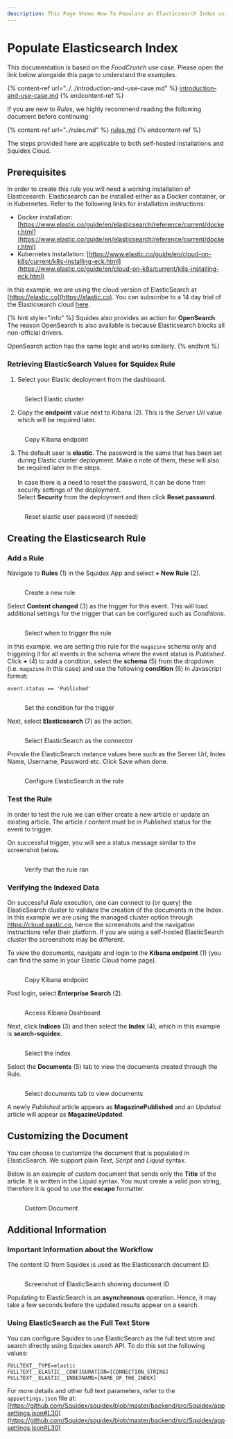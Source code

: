 ```yaml
---
description: This Page Shows How To Populate an Elasticsearch Index using Rules
---
```


# Populate Elasticsearch Index

This documentation is based on the _FoodCrunch_ use case. Please open the link below alongside this page to understand the examples.

{% content-ref url="../../introduction-and-use-case.md" %}
[introduction-and-use-case.md](../../introduction-and-use-case.md)
{% endcontent-ref %}

If you are new to _Rules_, we highly recommend reading the following document before continuing:

{% content-ref url="../rules.md" %}
[rules.md](../rules.md)
{% endcontent-ref %}

The steps provided here are applicable to both self-hosted installations and Squidex Cloud.

## Prerequisites

In order to create this rule you will need a working installation of Elasticsearch. Elasticsearch can be installed either as a Docker container, or in Kubernetes. Refer to the following links for installation instructions:

* Docker installation: [https://www.elastic.co/guide/en/elasticsearch/reference/current/docker.html](https://www.elastic.co/guide/en/elasticsearch/reference/current/docker.html)
* Kubernetes Installation: [https://www.elastic.co/guide/en/cloud-on-k8s/current/k8s-installing-eck.html](https://www.elastic.co/guide/en/cloud-on-k8s/current/k8s-installing-eck.html)

In this example, we are using the cloud version of ElasticSearch at [https://elastic.co](https://elastic.co). You can subscribe to a 14 day trial of the Elasticsearch cloud [here](https://www.elastic.co/cloud/elasticsearch-service/signup).



{% hint style="info" %}
Squidex also provides an action for **OpenSearch**. The reason OpenSearch is also available is because Elasticsearch blocks all non-official drivers.&#x20;

OpenSearch action has the same logic and works similarly.
{% endhint %}

### Retrieving ElasticSearch Values for Squidex Rule

1. Select your Elastic deployment from the dashboard.&#x20;

<div align="left">

<figure><img src="../../../.gitbook/assets/2023-06-26_19-08.png" alt=""><figcaption><p>Select Elastic cluster</p></figcaption></figure>

</div>

2. Copy the **endpoint** value next to Kibana (2). This is the _Server Url_ value which will be required later.

<div align="left">

<figure><img src="../../../.gitbook/assets/2023-06-26_19-22.png" alt=""><figcaption><p>Copy Kibana endpoint</p></figcaption></figure>

</div>

3. The default user is **elastic**. The password is the same that has been set during Elastic cluster deployment. Make a note of them, these will also be required later in the steps.\
   \
   In case there is a need to reset the password, it can be done from security settings of the deployment. \
   Select **Security** from the deployment and then click **Reset password**.

<div align="left">

<figure><img src="../../../.gitbook/assets/2023-06-26_19-26.png" alt=""><figcaption><p>Reset elastic user password (if needed)</p></figcaption></figure>

</div>

## Creating the Elasticsearch Rule

### Add a Rule

Navigate to **Rules** (1) in the Squidex App and select **+ New Rule** (2).

<div align="left">

<figure><img src="../../../.gitbook/assets/2023-05-16_18-19 (1).png" alt=""><figcaption><p>Create a new rule</p></figcaption></figure>

</div>

Select **Content changed** (3) as the trigger for this event. This will load additional settings for the trigger that can be configured such as _Conditions_.

<div align="left">

<figure><img src="../../../.gitbook/assets/2023-05-16_18-27.png" alt=""><figcaption><p>Select when to trigger the rule</p></figcaption></figure>

</div>

In this example, we are setting this rule for the `magazine` schema only and triggering it for all events in the schema where the event status is _Published_. Click **+** (4) to add a condition, select the **schema** (5) from the dropdown (i.e. `magazine` in this case) and use the following **condition** (6) in Javascript format:

```
event.status == 'Published'
```

<div align="left">

<figure><img src="../../../.gitbook/assets/2023-05-16_18-42.png" alt=""><figcaption><p>Set the condition for the trigger</p></figcaption></figure>

</div>

Next, select **Elasticsearch** (7) as the action.

<div align="left">

<figure><img src="../../../.gitbook/assets/2023-05-16_18-45.png" alt=""><figcaption><p>Select ElasticSearch as the connector</p></figcaption></figure>

</div>

Provide the ElasticSearch instance values here such as the Server Url, Index Name, Username, Password etc. Click Save when done.

<div align="left">

<figure><img src="../../../.gitbook/assets/2023-05-16_20-08.png" alt=""><figcaption><p>Configure ElasticSearch in the rule</p></figcaption></figure>

</div>

### Test the Rule

In order to test the rule we can either create a new article or update an existing article. The article / content must be in _Published_ status for the event to trigger.

On successful trigger, you will see a status message similar to the screenshot below.

<div align="left">

<figure><img src="../../../.gitbook/assets/2023-05-17_19-00.png" alt=""><figcaption><p>Verify that the rule ran</p></figcaption></figure>

</div>

### Verifying the Indexed Data

On successful _Rule_ execution, one can connect to (or query) the ElasticSearch cluster to validate the creation of the documents in the Index. In this example we are using the managed cluster option through https://cloud.eastic.co, hence the screenshots and the navigation instructions refer their platform. If you are using a self-hosted ElasticSearch cluster the screenshots may be different.&#x20;

To view the documents, navigate and login to the **Kibana endpoint** (1) (you can find the same in your Elastic Cloud home page).&#x20;

<div align="left">

<figure><img src="../../../.gitbook/assets/2023-06-19_20-05.png" alt=""><figcaption><p>Copy Kibana endpoint</p></figcaption></figure>

</div>

Post login, select **Enterprise Search** (2).

<div align="left">

<figure><img src="../../../.gitbook/assets/2023-06-19_20-14.png" alt=""><figcaption><p>Access Kibana Dashboard</p></figcaption></figure>

</div>

Next, click **Indices** (3) and then select the **Index** (4), which in this example is **search-squidex**.

<div align="left">

<figure><img src="../../../.gitbook/assets/2023-06-19_20-09.png" alt=""><figcaption><p>Select the index</p></figcaption></figure>

</div>

Select the **Documents** (5) tab to view the documents created through the Rule.

<div align="left">

<figure><img src="../../../.gitbook/assets/2023-06-19_20-11.png" alt=""><figcaption><p>Select documents tab to view documents</p></figcaption></figure>

</div>

A newly _Published_ article appears as **MagazinePublished** and an _Updated_ article will appear as **MagazineUpdated**.

## Customizing the Document

You can choose to customize the document that is populated in ElasticSearch. We support plain _Text_, _Script_ and _Liquid_ syntax.

Below is an example of custom document that sends only the **Title** of the article. It is written in the Liquid syntax. You must create a valid json string, therefore it is good to use the **escape** formatter.

<div align="left">

<figure><img src="../../../.gitbook/assets/2023-07-10_12-52.png" alt=""><figcaption><p>Custom Document</p></figcaption></figure>

</div>

## Additional Information

### Important Information about the Workflow

The content ID from Squidex is used as the Elasticsearch document ID.&#x20;

<div align="left">

<figure><img src="../../../.gitbook/assets/2023-05-23_17-06.png" alt=""><figcaption><p>Screenshot of ElasticSearch showing document ID</p></figcaption></figure>

</div>

Populating to ElasticSearch is an **asynchronous** operation. Hence, it may take a few seconds before the updated results appear on a search.

### Using ElasticSearch as the Full Text Store

You can configure Squidex to use ElasticSearch as the full text store and search directly using Squidex search API. To do this set the following values:

```
FULLTEXT__TYPE=elastic
FULLTEXT__ELASTIC__CONFIGURATION=[CONNECTION_STRING]
FULLTEXT__ELASTIC__INDEXNAME=[NAME_OF_THE_INDEX]
```

For more details and other full text parameters, refer to the `appsettings.json` file at: [https://github.com/Squidex/squidex/blob/master/backend/src/Squidex/appsettings.json#L30](https://github.com/Squidex/squidex/blob/master/backend/src/Squidex/appsettings.json#L30)
